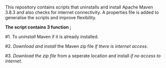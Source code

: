 This repository contains scripts that uninstalls and install Apache Maven 3.8.3 and also checks for internet connectivity.
A properties file is added to generalise the scripts and improve flexibility.

<b>The script contains 3 function ;</b>

#1. To <i>uninstall</i> Maven if it is already installed.

#2. <i>Download and install</i> the Maven zip file <i>if there is internet access</i>.

#3. <i>Download the zip file</i> from a seperate location and install <i>if no access to internet.</i>

